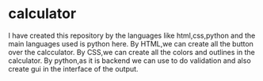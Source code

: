 # calculator
I have created this repository by the languages like html,css,python and the main languages used is python here.
By HTML,we can create all the button over the calcculator.
By CSS,we can create all the colors and outlines in the calculator.
By python,as it is backend we can use to do validation and also create gui in the interface of the output.
